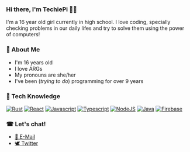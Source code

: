 ### Hi there, I'm TechiePi 👩‍🦰

I'm a 16 year old girl currently in high school. I love coding, specially checking problems in our daily lifes and try to solve them using the power of computers!

### 🎏 About Me
- I'm 16 years old
- I love ARGs
- My pronouns are she/her
- I've been (_trying to do_) programming for over 9 years

### 🎨 Tech Knowledge
[![Rust](https://img.shields.io/badge/Rust-000000?style=for-the-badge&logo=rust&logoColor=white)](https://www.rust-lang.org/)
[![React](https://img.shields.io/badge/React-06ABD9?style=for-the-badge&logo=react&logoColor=white)](https://reactjs.org/)
[![Javascript](https://img.shields.io/badge/Javascript-F7DF1E?style=for-the-badge&logo=javascript&logoColor=black)](https://www.ecma-international.org/publications-and-standards/standards/ecma-262/)
[![Typescript](https://img.shields.io/badge/Typescript-3178C6?style=for-the-badge&logo=typescript&logoColor=white)](https://typescriptlang.org/)
[![NodeJS](https://img.shields.io/badge/Node.JS-339933?style=for-the-badge&logo=node.js&logoColor=white)](https://nodejs.org/)
[![Java](https://img.shields.io/badge/Java-007396?style=for-the-badge&logo=java&logoColor=white)](https://www.java.com/en/)
[![Firebase](https://img.shields.io/badge/Firebase-FFCA28?style=for-the-badge&logo=firebase&logoColor=black)](https://firebase.google.com/)

<!--### 🛒 Showcase
- My website (_kinda_ updated): [new.techiepi.dev](https://new.techiepi.dev) (_also [3.1416.info](https://3.1416.info)_)
- Node VPS Deployment (a simple action to deploy a nodejs app): [Techie-Pi/node-vps-deployment](https://github.com/Techie-Pi/node-vps-deployment)
- Discord Bot Template (a simple js template with a command system implemented): [Techie-Pi/discord-bot-template](https://github.com/Techie-Pi/discord-bot-template)-->

### ☎ Let's chat!
- [📠 E-Mail](mailto:contact@techiepi.dev)
- [🕊 Twitter](https://twitter.com/Techie_Pi)
 
